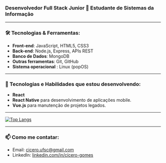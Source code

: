 ### Desenvolvedor Full Stack Junior 🚀 Estudante de Sistemas da Informação

---

### 🛠 Tecnologias & Ferramentas:
- **Front-end**: JavaScript, HTML5, CSS3
- **Back-end**: Node.js, Express, APIs REST
- **Banco de Dados**: MongoDB
- **Outras ferramentas**: Git, GitHub
- **Sistema operacional** : Linux (popOS)

---

### 🌱 Tecnologias e Habilidades que estou desenvolvendo:
- **React**
- **React Native** para desenvolvimento de aplicações mobile.
- **Vue.js** para manutenção de projetos legados.

---

<a>[![Top Langs](https://github-readme-stats.vercel.app/api/top-langs/?username=ciceroRMG&layout=compact&theme=dracula)](https://github.com/anuraghazra/github-readme-stats)</a>

---

### 📫 Como me contatar:
- Email: [cicero.ufsc@gmail.com](mailto:cicero.ufsc@gmail.com)
- LinkedIn: [linkedin.com/in/cícero-gomes](https://www.linkedin.com/in/c%C3%ADcero-gomes-8207292b3?lipi=urn%3Ali%3Apage%3Ad_flagship3_profile_view_base_contact_details%3BZ9zwqU8VQYew73SWBwciqA%3D%3D)
